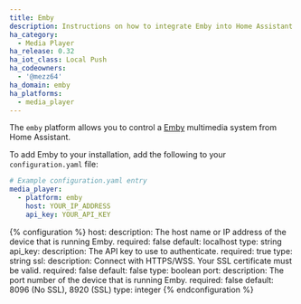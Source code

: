 ```yaml
---
title: Emby
description: Instructions on how to integrate Emby into Home Assistant.
ha_category:
  - Media Player
ha_release: 0.32
ha_iot_class: Local Push
ha_codeowners:
  - '@mezz64'
ha_domain: emby
ha_platforms:
  - media_player
---
```


The `emby` platform allows you to control a [Emby](https://emby.media/) multimedia system from Home Assistant.

To add Emby to your installation, add the following to your `configuration.yaml` file:

```yaml
# Example configuration.yaml entry
media_player:
  - platform: emby
    host: YOUR_IP_ADDRESS
    api_key: YOUR_API_KEY
```

{% configuration %}
host:
  description: The host name or IP address of the device that is running Emby.
  required: false
  default: localhost
  type: string
api_key:
  description: The API key to use to authenticate.
  required: true
  type: string
ssl:
  description: Connect with HTTPS/WSS. Your SSL certificate must be valid.
  required: false
  default: false
  type: boolean
port:
  description: The port number of the device that is running Emby.
  required: false
  default: 8096 (No SSL),  8920 (SSL)
  type: integer
{% endconfiguration %}
